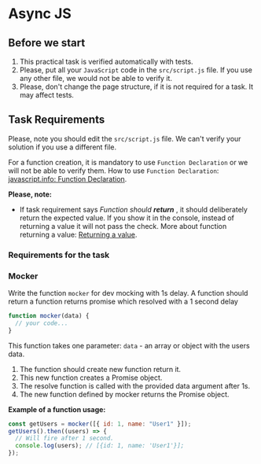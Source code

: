 # Async JS

## Before we start

1. This practical task is verified automatically with tests.
2. Please, put all your `JavaScript` code in the `src/script.js` file. If you use any other file, we would not be able to verify it.
3. Please, don't change the page structure, if it is not required for a task. It may affect tests.


## Task Requirements

Please, note you should edit the `src/script.js` file. We can't verify your solution if you use a different file.

For a function creation, it is mandatory to use `Function Declaration` or we will not be able to verify them. How to use `Function Declaration`: [javascript.info: Function Declaration](https://javascript.info/function-basics#function-declaration).

**Please, note:**

- If task requirement says _Function should **return** <something>_, it should deliberately return the expected value. If you show it in the console, instead of returning a value it will not pass the check. More about function returning a value: [Returning a value](https://javascript.info/function-basics#returning-a-value).

### Requirements for the task

### Mocker

Write the function `mocker` for dev mocking with 1s delay.
A function should return a function returns promise which resolved with a 1 second delay

```js
function mocker(data) {
  // your code...
}
```

This function takes one parameter:
`data` - an array or object with the users data.

1. The function should create new function return it.
2. This new function creates a Promise object.
3. The resolve function is called with the provided data argument after 1s.
4. The new function defined by mocker returns the Promise object.

**Example of a function usage:**

```js
const getUsers = mocker([{ id: 1, name: "User1" }]);
getUsers().then((users) => {
  // Will fire after 1 second.
  console.log(users); // [{id: 1, name: 'User1'}];
});
```
